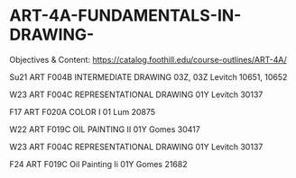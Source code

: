 # ART-4A-FUNDAMENTALS-IN-DRAWING-

Objectives & Content:
https://catalog.foothill.edu/course-outlines/ART-4A/

Su21 ART F004B INTERMEDIATE DRAWING 03Z, 03Z Levitch 10651, 10652

W23 ART F004C REPRESENTATIONAL DRAWING 01Y Levitch 30137

F17 ART F020A COLOR I 01 Lum 20875

W22 ART F019C OIL PAINTING II 01Y Gomes 30417

W23 ART F004C REPRESENTATIONAL DRAWING 01Y Levitch 30137

F24 ART F019C Oil Painting Ii 01Y Gomes 21682

